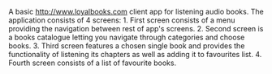 A basic http://www.loyalbooks.com client app for listening audio books. The application consists of 4 screens:
    1. First screen consists of a menu providing the navigation between rest of app's screens. 
    2. Second screen is a books catalogue letting you navigate through categories and choose books. 
    3. Third screen features a chosen single book and provides the functionality of listening its chapters as well as adding it to favourites list. 
    4. Fourth screen consists of a list of favourite books.
